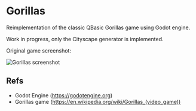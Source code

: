 # Gorillas

Reimplementation of the classic QBasic Gorillas game using Godot engine.

Work in progress, only the Cityscape generator is implemented.

Original game screenshot:

![Gorillas screenshot](https://upload.wikimedia.org/wikipedia/en/2/2f/Gorillas_screenshot.png)

## Refs

- Godot Engine (https://godotengine.org)
- Gorillas game (https://en.wikipedia.org/wiki/Gorillas_(video_game))
